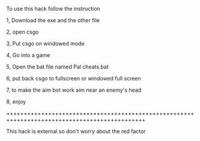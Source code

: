 To use this hack follow the instruction

1, Download the exe and the other file



2, open csgo



3, Put csgo on windowed mode



4, Go into a game



5, Open the bat file named Pal cheats.bat



6, put back csgo to fullscreen or windowed full screen




7, to make the aim bot work aim near an enemy's head




8, enjoy



++++++++++++++++++++++++++++++++++++++++++++++++++++++++++++++++++++++++++++++++++++++++++++++

This hack is external so don't worry about the red factor
